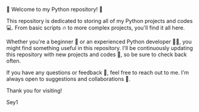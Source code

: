 🐍 Welcome to my Python repository! 🐍

This repository is dedicated to storing all of my Python projects and codes 💻. From basic scripts 🔥 to more complex projects, you'll find it all here.

Whether you're a beginner 🧒 or an experienced Python developer 🧙‍♂️, you might find something useful in this repository. I'll be continuously updating this repository with new projects and codes 🚀, so be sure to check back often.

If you have any questions or feedback 🤔, feel free to reach out to me. I'm always open to suggestions and collaborations 🤝.

Thank you for visiting!

Sey1
